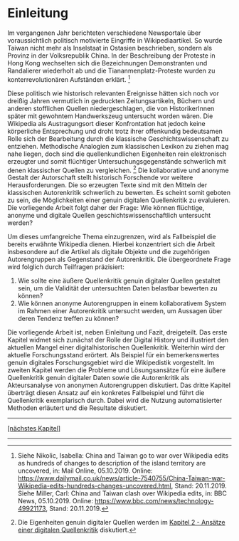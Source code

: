 # Einleitung

Im vergangenen Jahr berichteten verschiedene Newsportale über voraussichtlich politisch motivierte Eingriffe in Wikipediaartikel. So wurde Taiwan nicht mehr als Inselstaat in Ostasien beschrieben, sondern als Provinz in der Volksrepublik China. In der Beschreibung der Proteste in Hong Kong wechselten sich die Bezeichnungen Demonstranten und Randalierer wiederholt ab und die Tiananmenplatz-Proteste wurden zu konterrevolutionären Aufständen erklärt. [^1]

Diese politisch wie historisch relevanten Ereignisse hätten sich noch vor dreißig Jahren vermutlich in gedruckten Zeitungsartikeln, Büchern und anderen stofflichen Quellen niedergeschlagen, die von HistorikerInnen später mit gewohntem Handwerkszeug untersucht worden wären. Die Wikipedia als Austragungsort dieser Konfrontation hat jedoch keine körperliche Entsprechung und droht trotz ihrer offenkundig bedeutsamen Rolle sich der Bearbeitung durch die klassische Geschichtswissenschaft zu entziehen. Methodische Analogien zum klassischen Lexikon zu ziehen mag nahe liegen, doch sind die quellenkundlichen Eigenheiten rein elektronisch erzeugter und somit flüchtiger Untersuchungsgegenstände schwerlich mit denen klassischer Quellen zu vergleichen. [^2] Die kollaborative und anonyme Gestalt der Autorschaft stellt historisch Forschende vor weitere Herausforderungen. Die so erzeugten Texte sind mit den Mitteln der klassischen Autorenkritik schwerlich zu bewerten. Es scheint somit geboten zu sein, die Möglichkeiten einer genuin digitalen Quellenkritik zu evaluieren. Die vorliegende Arbeit folgt daher der Frage: Wie können flüchtige, anonyme und digitale Quellen geschichtswissenschaftlich untersucht werden?

Um dieses umfangreiche Thema einzugrenzen, wird als Fallbeispiel die bereits erwähnte Wikipedia dienen. Hierbei konzentriert sich die Arbeit insbesondere auf die Artikel als digitale Objekte und die zugehörigen Autorengruppen als Gegenstand der Autorenkritik. Die übergeordnete Frage wird folglich durch Teilfragen präzisiert:

1. Wie sollte eine äußere Quellenkritik genuin digitaler Quellen gestaltet sein, um die Validität der untersuchten Daten belastbar bewerten zu können?
2. Wie können anonyme Autorengruppen in einem kollaborativem System im Rahmen einer Autorenkritik untersucht werden, um Aussagen über deren Tendenz treffen zu können?

Die vorliegende Arbeit ist, neben Einleitung und Fazit, dreigeteilt. Das erste Kapitel widmet sich zunächst der Rolle der Digital History und illustriert den aktuellen Mangel einer digitalhistorischen Quellenkritik. Weiterhin wird der aktuelle Forschungsstand erörtert. Als Beispiel für ein bemerkenswertes genuin digitales Forschungsgebiet wird die Wikipedistik vorgestellt. Im zweiten Kapitel werden die Probleme und Lösungsansätze für eine äußere Quellenkritik genuin digitaler Daten sowie die Autorenkritik als Akteursanalyse von anonymen Autorengruppen diskutiert. Das dritte Kapitel überträgt diesen Ansatz auf ein konkretes Fallbeispiel und führt die Quellenkritik exemplarisch durch. Dabei wird die Nutzung automatisierter Methoden erläutert und die Resultate diskutiert.

---

[[nächstes Kapitel]](./Kapitel_1.md)

---

[^1]: Siehe Nikolic, Isabella: China and Taiwan go to war over Wikipedia edits as hundreds of changes to description of the island territory are uncovered, in: Mail Online, 05.10.2019. Online: <https://www.dailymail.co.uk/news/article-7540755/China-Taiwan-war-Wikipedia-edits-hundreds-changes-uncovered.html>, Stand: 20.11.2019.<br/>Siehe Miller, Carl: China and Taiwan clash over Wikipedia edits, in: BBC News, 05.10.2019. Online: <https://www.bbc.com/news/technology-49921173>, Stand: 20.11.2019. 

[^2]: Die Eigenheiten genuin digitaler Quellen werden im [Kapitel 2 - Ansätze einer digitalen Quellenkritik]() diskutiert.

